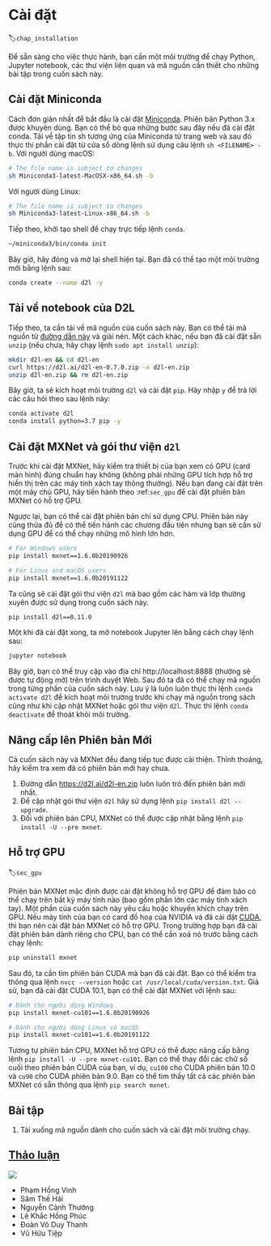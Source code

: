 <!-- =================== Bắt đầu dịch Phần 1 ================================-->
<!-- ========================================= REVISE PHẦN 1 - BẮT ĐẦU ===================================>
<!--
# Installation
-->

# Cài đặt
:label:`chap_installation`

<!--
In order to get you up and running for hands-on learning experience,
we need to set you up with an environment for running Python,
Jupyter notebooks, the relevant libraries,
and the code needed to run the book itself.
-->

Để sẵn sàng cho việc thực hành, bạn cần một môi trường để chạy Python, Jupyter notebook, các thư viện liên quan và mã nguồn cần thiết cho những bài tập trong cuốn sách này.

<!--
## Installing Miniconda
-->

## Cài đặt Miniconda

<!--
The simplest way to get going will be to install
[Miniconda](https://conda.io/en/latest/miniconda.html). The Python 3.x version
is recommended. You can skip the following steps if conda has already been installed.
Download the corresponding Miniconda sh file from the website
and then execute the installation from the command line
using `sh <FILENAME> -b`. For macOS users:
-->

Cách đơn giản nhất để bắt đầu là cài đặt [Miniconda](https://conda.io/en/latest/miniconda.html).
Phiên bản Python 3.x được khuyên dùng.
Bạn có thể bỏ qua những bước sau đây nếu đã cài đặt conda.
Tải về tập tin sh tương ứng của Miniconda từ trang web và sau đó thực thi phần cài đặt từ cửa sổ dòng lệnh sử dụng câu lệnh `sh <FILENAME> -b`.
Với người dùng macOS:

```bash
# The file name is subject to changes
sh Miniconda3-latest-MacOSX-x86_64.sh -b
```


<!--
For Linux users:
-->

Với người dùng Linux:

```bash
# The file name is subject to changes
sh Miniconda3-latest-Linux-x86_64.sh -b
```


<!--
Next, initialize the shell so we can run `conda` directly.
-->

Tiếp theo, khởi tạo shell để chạy trực tiếp lệnh `conda`.

```bash
~/miniconda3/bin/conda init
```


<!--
Now close and re-open your current shell. You should be able to create a new
environment as following:
-->

Bây giờ, hãy đóng và mở lại shell hiện tại.
Bạn đã có thể tạo một môi trường mới bằng lệnh sau:

```bash
conda create --name d2l -y
```


<!--
## Downloading the D2L Notebooks
-->

## Tải về notebook của D2L

<!--
Next, we need to download the code of this book. You can use the
[link](https://d2l.ai/d2l-en-0.7.0.zip) to download and unzip the code.
Alternatively, if you have `unzip` (otherwise run `sudo apt install unzip`) available:
-->

Tiếp theo, ta cần tải về mã nguồn của cuốn sách này.
Bạn có thể tải mã nguồn từ [đường dẫn này](https://d2l.ai/d2l-en-0.7.0.zip) và giải nén.
Một cách khác, nếu bạn đã cài đặt sẵn `unzip` (nếu chưa, hãy chạy lệnh `sudo apt install unzip`):

```bash
mkdir d2l-en && cd d2l-en
curl https://d2l.ai/d2l-en-0.7.0.zip -o d2l-en.zip
unzip d2l-en.zip && rm d2l-en.zip
```


<!--
Now we will want to activate the `d2l` environment and install `pip`.
Enter `y` for the queries that follow this command.
-->

Bây giờ, ta sẽ kích hoạt môi trường `d2l` và cài đặt `pip`.
Hãy nhập `y` để trả lời các câu hỏi theo sau lệnh này:

```bash
conda activate d2l
conda install python=3.7 pip -y
```


<!-- =================== Kết thúc dịch Phần 1 ================================-->

<!-- =================== Bắt đầu dịch Phần 2 ================================-->

<!--
## Installing MXNet and the `d2l` Package
-->

## Cài đặt MXNet và gói thư viện `d2l`

<!--
Before installing MXNet, please first check
whether or not you have proper GPUs on your machine
(the GPUs that power the display on a standard laptop
do not count for our purposes).
If you are installing on a GPU server,
proceed to :ref:`sec_gpu` for instructions
to install a GPU-supported MXNet.
-->

Trước khi cài đặt MXNet, hãy kiểm tra thiết bị của bạn xem có GPU (card màn hình) đúng chuẩn hay không (không phải những GPU tích hợp hỗ trợ hiển thị trên các máy tính xách tay thông thường).
Nếu bạn đang cài đặt trên một máy chủ GPU, hãy tiến hành theo :ref:`sec_gpu` để cài đặt phiên bản MXNet có hỗ trợ GPU.

<!--
Otherwise, you can install the CPU version.
That will be more than enough horsepower to get you
through the first few chapters but you will want
to access GPUs before running larger models.
-->

Ngược lại, bạn có thể cài đặt phiên bản chỉ sử dụng CPU.
Phiên bản này cũng thừa đủ để có thể tiến hành các chương đầu tiên nhưng bạn sẽ cần sử dụng GPU để có thể chạy những mô hình lớn hơn.

```bash
# For Windows users
pip install mxnet==1.6.0b20190926

# For Linux and macOS users
pip install mxnet==1.6.0b20191122
```


<!--
We also install the `d2l` package that encapsulates frequently used
functions and classes in this book.
-->

Ta cũng sẽ cài đặt gói thư viện `d2l` mà bao gồm các hàm và lớp thường xuyên được sử dụng trong cuốn sách này.

```bash
pip install d2l==0.11.0
```


<!--
Once they are installed, we now open the Jupyter notebook by running:
-->

Một khi đã cài đặt xong, ta mở notebook Jupyter lên bằng cách chạy lệnh sau:

```bash
jupyter notebook
```


<!--
At this point, you can open http://localhost:8888 (it usually opens automatically) in your Web browser. Then we can run the code for each section of the book.
Please always execute `conda activate d2l` to activate the runtime environment
before running the code of the book or updating MXNet or the `d2l` package.
To exit the environment, run `conda deactivate`.
-->

Bây giờ, bạn có thể truy cập vào địa chỉ http://localhost:8888 (thường sẽ được tự động mở) trên trình duyệt Web.
Sau đó ta đã có thể chạy mã nguồn trong từng phần của cuốn sách này.
Lưu ý là luôn luôn thực thi lệnh `conda activate d2l` để kích hoạt môi trường trước khi chạy mã nguồn trong sách cũng như khi cập nhật MXNet hoặc gói thư viện `d2l`.
Thực thi lệnh `conda deactivate` để thoát khỏi môi trường.

<!-- ========================================= REVISE PHẦN 1 - KẾT THÚC ===================================>

<!-- ========================================= REVISE PHẦN 2 - BẮT ĐẦU ===================================>

<!--
## Upgrading to a New Version
-->

## Nâng cấp lên Phiên bản Mới

<!--
Both this book and MXNet are keeping improving. Please check a new version from time to time.
-->

Cả cuốn sách này và MXNet đều đang tiếp tục được cải thiện.
Thỉnh thoảng, hãy kiểm tra xem đã có phiên bản mới hay chưa.

<!--
1. The URL https://d2l.ai/d2l-en.zip always points to the latest contents.
2. Please upgrade the `d2l` package by `pip install d2l --upgrade`.
3. For the CPU version, MXNet can be upgraded by `pip install -U --pre mxnet`.
-->

1. Đường dẫn https://d2l.ai/d2l-en.zip luôn luôn trỏ đến phiên bản mới nhất.
2. Để cập nhật gói thư viện `d2l` hãy sử dụng lệnh `pip install d2l --upgrade`.
3. Đối với phiên bản CPU, MXNet có thể được cập nhật bằng lệnh `pip install -U --pre mxnet`.

<!-- =================== Kết thúc dịch Phần 2 ================================-->

<!-- =================== Bắt đầu dịch Phần 3 ================================-->

<!--
## GPU Support
-->

## Hỗ trợ GPU
:label:`sec_gpu`

<!--
By default, MXNet is installed without GPU support
to ensure that it will run on any computer (including most laptops).
Part of this book requires or recommends running with GPU.
If your computer has NVIDIA graphics cards and has installed [CUDA](https://developer.nvidia.com/cuda-downloads),
then you should install a GPU-enabled MXNet.
If you have installed the CPU-only version,
you may need to remove it first by running:
-->

Phiên bản MXNet mặc định được cài đặt không hỗ trợ GPU để đảm bảo có thể chạy trên bất kỳ máy tính nào (bao gồm phần lớn các máy tính xách tay).
Một phần của cuốn sách này yêu cầu hoặc khuyến khích chạy trên GPU.
Nếu máy tính của bạn có card đồ hoạ của NVIDIA và đã cài đặt [CUDA](https://developer.nvidia.com/cuda-downloads), thì bạn nên cài đặt bản MXNet có hỗ trợ GPU.
Trong trường hợp bạn đã cài đặt phiên bản dành riêng cho CPU, bạn có thể cần xoá nó trước bằng cách chạy lệnh:

```bash
pip uninstall mxnet
```


<!--
Then we need to find the CUDA version you installed.
You may check it through `nvcc --version` or `cat /usr/local/cuda/version.txt`.
Assume that you have installed CUDA 10.1,
then you can install MXNet
with the following command:
-->

Sau đó, ta cần tìm phiên bản CUDA mà bạn đã cài đặt.
Bạn có thể kiểm tra thông qua lệnh `nvcc --version` hoặc `cat /usr/local/cuda/version.txt`.
Giả sử, bạn đã cài đặt CUDA 10.1, bạn có thể cài đặt MXNet với lệnh sau:

```bash
# Dành cho người dùng Windows
pip install mxnet-cu101==1.6.0b20190926

# Dành cho người dùng Linux và macOS
pip install mxnet-cu101==1.6.0b20191122
```


<!--
Like the CPU version, the GPU-enabled MXNet can be upgraded by
`pip install -U --pre mxnet-cu101`.
You may change the last digits according to your CUDA version,
e.g., `cu100` for CUDA 10.0 and `cu90` for CUDA 9.0.
You can find all available MXNet versions via `pip search mxnet`.
-->

Tương tự phiên bản CPU, MXNet hỗ trợ GPU có thể được nâng cấp bằng lệnh `pip install -U --pre mxnet-cu101`.
Bạn có thể thay đổi các chữ số cuối theo phiên bản CUDA của bạn, ví dụ, `cu100` cho CUDA phiên bản 10.0 và `cu90` cho CUDA phiên bản 9.0.
Bạn có thể tìm thấy tất cả các phiên bản MXNet có sẵn thông qua lệnh `pip search mxnet`.


<!--
## Exercises
-->

## Bài tập

<!--
1. Download the code for the book and install the runtime environment.
-->

1. Tải xuống mã nguồn dành cho cuốn sách và cài đặt môi trường chạy.


<!--
## [Discussions](https://discuss.mxnet.io/t/2315)
-->

## [Thảo luận](https://discuss.mxnet.io/t/2315)

<!--
![](../img/qr_install.svg)
-->

![](../img/qr_install.svg)

<!-- =================== Kết thúc dịch Phần 3 ================================-->

<!-- ========================================= REVISE PHẦN 2 - KẾT THÚC ===================================>

### Những người thực hiện
Bản dịch trong trang này được thực hiện bởi:
<!--
Tác giả của mỗi Pull Request điền tên mình và tên những người review mà bạn thấy
hữu ích vào từng phần tương ứng. Mỗi dòng một tên.

Lưu ý:
* Mỗi tên chỉ xuất hiện một lần: Nếu bạn đã dịch hoặc review phần 1 của trang này
thì không cần điền vào các phần sau nữa.
* Nếu reviewer không cung cấp tên, bạn có thể dùng tên tài khoản GitHub của họ
với dấu `@` ở đầu. Ví dụ: @aivivn.
-->

<!-- Phần 1 -->
* Phạm Hồng Vinh
* Sâm Thế Hải
* Nguyễn Cảnh Thướng
* Lê Khắc Hồng Phúc
* Đoàn Võ Duy Thanh
* Vũ Hữu Tiệp
